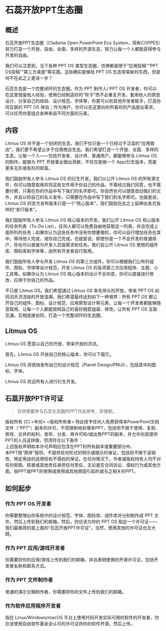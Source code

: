 # 石蕊开放PPT生态圈

## 概述

石蕊开放PPT生态圈（Cladonia Open PowerPoint Eco System，简称COPPES）努力打造一个开放、自由、全面、多样的开源生态，努力让每一个人都能获得参与开发的自由。

我们可以注意到，当下各种 PPT OS 类型生态圈，仿佛都是限于“应用投稿”“PPT OS投稿”“第三方桌面”等实践。这些确实能够给 PPT OS 生态带来新的东西，但是何不在此之上更进一步？

石蕊生态是一个完整闭环的生态圈。作为 PPT 制作人/ PPT OS 开发者，你可以在这里借鉴他人经验，使用已经制造好的“轮子”而不必重复开发，套用他人的原型设计，分享自己的经验、设计规范、字体等，你更可以和其他开发者联手，打造协同互联的 PPT OS 体验；作为用户，你可以在这里向你所喜欢的产品提出需求，可以任凭你意组合各种来自不同方面的元素。

## 内容
Litmus OS 并不是一个封闭的生态。我们不仅只是一个已经过于泛滥的“应用商店”，我们更不希望止步于应用商店生态。我们希望打造一个开放、全面、多样的生态，让每一个人——包括开发者、设计师、普通用户，都能够参与 Litmus OS 的制作，能够为 PPT 开放事业做出贡献，不仅仅是做一个 App/衍生版本，而是更多无形或有形的财富。

我们鼓励所有人参与 Litmus OS 的衍生开发。我们以公开 Litmus OS 的所有源文件，你可以随意取用并将这些文件用于你自己的作品，不需经过我们同意，也不需要付费，只需在你的作品中写下我们的名字即可。你自然也可以随意改动我们的文件，并且以你自己的名义发布，只需要在作品中写下我们的名字即可。也就是说，Litmus OS 的官方发布版本只是一个“核心版本”，我们鼓励在此之上延伸出各式各样的“发行版本”。

我们鼓励所有人参与 Litmus OS 核心版本的开发。我们公开 Litmus OS 核心版本的任务列表（To-Do List），任何人都可以免费自由地获取这一列表，并且完成上面所列的任务；如果你认为这些任务中没有你想要做的，你可以自行增加任务在其中，等待他人完成，或你自己完成。也就是说，即使你是一个不会开发的普通用户，你也可以直接为开发人员提需求和任务。我们会公开 Litmus OS 使用的组件库、图标库和字体等，由所有开发者自行取用。

我们鼓励所有人参与开发 Litmus OS 的第三方组件。你可以根据我们公布的组件、图标、字体等设计规范，开发 Litmus OS 的各项第三方应用程序、主题、小工具等。如果你认为 Litmus OS 核心版本的设计不合你意，你可以直接进行修改，应用于你自己的作品。

不只是 Litmus OS。我们希望通过 Litmus OS 率先带头的开放，带来 PPT OS 如同滔天洪流般的开放浪潮。我们希望最终达到如下一种境界：所有 PPT OS 都公开自己的组件、图标、设计规范、应用原型设计等元素，让每一个开发者都能够随意取用，让每一个人都能按照自己的喜好随意组装、修改，让所有 PPT OS 互联互通，互相连接协同，打造一个完整闭环的生态圈。

## Litmus OS
Litmus OS 愿意以自己的开放，带来开放的洪流。

首先，Litmus OS 开放自己的核心版本，你可以下载它。

Litmus OS 将很快发布自己的设计规范（Planet Design/PNUI），包括其中的图标、字体。

Litmus OS 欢迎所有人进行衍生开发。

## 石蕊开放PPT许可证
> 仅供想要参与石蕊生态圈的PPT作品参考，非强制。

版权所有 (C) <年份> <版权所有者>
特此授予任何人免费获得本PowerPoint文档文件（“PPT”）副本的许可，不受限制地处理本PPT，包括但不限于使用、复制、修改、合并的权利、发布、分发、再许可和/或出售PPT的副本，并允许向其提供PPT的人员这样做，但须符合以下条件：   
上述版权声明和本许可声明应包含在PPT的所有副本或重要部分中。   
本PPT按“原样”提供，不提供任何形式的明示或暗示的保证，包括但不限于适销性、特定用途的适用性和不侵权的保证。在任何情况下，作者或版权持有人均不对任何索赔、损害或其他责任承担任何责任，无论是在合同诉讼、侵权行为或其他方面，由PPT或PPT的使用或使用或其他原因引起的或与之相关的PPT。    

## 如何起步
### 作为 PPT OS 开发者
你需要整理出你系统中的设计规范、字体、图标库、组件库并分别制作成 PPT 文件，然后上传到我们的邮箱。然后，你应该为你的 PPT OS 指定一个许可证——我们最推荐的是上面的“石蕊开放PPT许可证”，当然，使用其他的许可证也无大碍。
### 作为 PPT 应用/游戏开发者
你需要将你的应用/游戏上传到我们的邮箱，并且表明使用的开源许可证，包括开发者名称和联系方式。
### 作为 PPT 文件制作者
普通的演示文稿制作者，你需要将你的文件上传到我们的邮箱。
### 作为软件应用程序开发者
指在 Linux/Windows/macOS 平台上使用代码开发实际可用的软件的开发者，你应该使用自由软件基金会认可的许可证将你的软件开源，然后上传。
